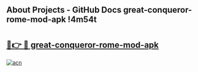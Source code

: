 ## About Projects - GitHub Docs great-conqueror-rome-mod-apk !4m54t

# <h2><a href="https://andorid.site?title=great-conqueror-rome-mod-apk&ref=19M">🔗👉 🔴 great-conqueror-rome-mod-apk</a></h2>

[![acn](https://github.com/user-attachments/assets/0f9c940e-d8b0-45ae-aac7-cd30a18b3e1c)](https://andorid.site?title=great-conqueror-rome-mod-apk&ref=19M)
